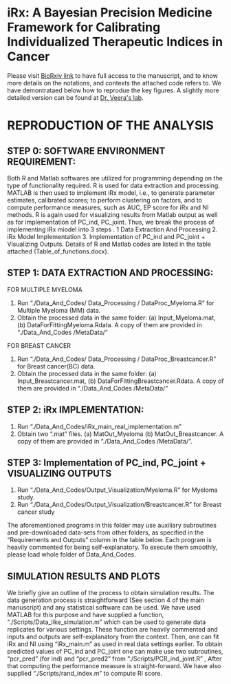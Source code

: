 # iRx: A Bayesian Precision Medicine Framework for Calibrating Individualized Therapeutic Indices in Cancer

Please visit [BioRxiv link](https://www.biorxiv.org/content/10.1101/2021.08.09.455722v1) to have full access to the manuscript, and to know more details on the notations, and contexts the attached code refers to. We have demontrataed below how to reprodue the key figures. A slightly more detailed version can be found at [Dr. Veera's lab](https://github.com/bayesrx/iRx).

# REPRODUCTION OF THE ANALYSIS

## STEP 0: SOFTWARE ENVIRONMENT REQUIREMENT:
Both R and Matlab softwares are utilized for programming depending on the type of functionality required. R is used for data extraction and processing.  MATLAB is then used to implement iRx model, i.e., to generate parameter estimates, calibrated scores;  to perform clustering  on factors, and  to compute performance measures, such as AUC, EP score for iRx and NI methods.   R is again used for visualizing results from Matlab output as well as  for  implementation of PC_ind, PC_joint.  Thus, we break the process of implementing iRx  miodel into 3 steps .  1  Data Extraction And Processing    2. iRx Model Implementation   3.  Implementation of PC_ind and PC_joint + Visualizing  Outputs. Details of R and Matlab codes are listed in the table attached (Table_of_functions.docx).   

## STEP 1: DATA EXTRACTION AND PROCESSING: 
FOR MULTIPLE MYELOMA
1.  Run  “./Data_And_Codes/ Data_Processing / DataProc_Myeloma.R”   for Multiple Myeloma (MM) data. 
2. Obtain the processed data in the same folder:  (a) Input_Myeloma.mat, (b)  DataForFittingMyeloma.Rdata. A copy of them are provided in “./Data_And_Codes /MetaData/”

FOR BREAST CANCER
1.  Run  “./Data_And_Codes/ Data_Processing / DataProc_Breastcancer.R” for Breast cancer(BC) data.
2. Obtain the processed data in the same folder:  (a) Input_Breastcancer.mat, (b)  DataForFittingBreastcancer.Rdata. A copy of them are provided in “./Data_And_Codes /MetaData/”

## STEP 2: iRx IMPLEMENTATION:  
1. Run  “./Data_And_Codes/iRx_main_real_implementation.m”   
2. Obtain two “.mat” files. (a) MatOut_Myeloma  (b) MatOut_Breastcancer.  A copy of them are provided in “./Data_And_Codes /MetaData/”.
 
## STEP 3:   Implementation of PC_ind, PC_joint + VISUALIZING OUTPUTS 
1. Run  “./Data_And_Codes/Output_Visualization/Myeloma.R”   for Myeloma study.
2. Run  “./Data_And_Codes/Output_Visualization/Breastcancer.R” for Breast cancer study

The aforementioned programs in this folder may use auxiliary subroutines and pre-downloaded data-sets from other folders, as specified in the “Requirements and Outputs” column in the table below. Each program is heavily commented for being self-explanatory. To execute them smoothly, please load whole folder of Data_And_Codes. 
    

## SIMULATION RESULTS AND PLOTS
We briefly give an outline of the process to obtain simulation results. The data generation process is straightforward (See section 4 of the main manuscript) and any statistical software can be used. We have used MATLAB for this purpose and have supplied a function, “./Scripts/Data_like_simulation.m”  which can be used to generate data replicates for various settings. These function are heavily commented and inputs and outputs are self-explanatory from the context.  Then, one can fit iRx and NI using “iRx_main.m” as used in real data settings earlier.  To obtain predicted values of PC_ind and PC_joint one can make use two subroutines, “pcr_pred” (for ind) and “pcr_pred2” from  “./Scripts/PCR_ind_joint.R” , After that computing the performance measure is straight-forward. We have also supplied “./Scripts/rand_index.m” to compute RI score.  
